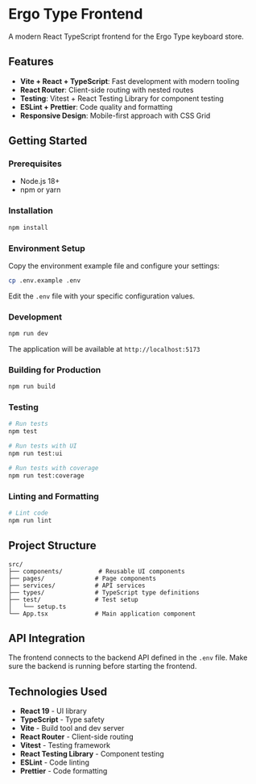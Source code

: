 # Ergo Type Frontend

A modern React TypeScript frontend for the Ergo Type keyboard store.

## Features

- **Vite + React + TypeScript**: Fast development with modern tooling
- **React Router**: Client-side routing with nested routes
- **Testing**: Vitest + React Testing Library for component testing
- **ESLint + Prettier**: Code quality and formatting
- **Responsive Design**: Mobile-first approach with CSS Grid

## Getting Started

### Prerequisites

- Node.js 18+
- npm or yarn

### Installation

```bash
npm install
```

### Environment Setup

Copy the environment example file and configure your settings:

```bash
cp .env.example .env
```

Edit the `.env` file with your specific configuration values.

### Development

```bash
npm run dev
```

The application will be available at `http://localhost:5173`

### Building for Production

```bash
npm run build
```

### Testing

```bash
# Run tests
npm test

# Run tests with UI
npm run test:ui

# Run tests with coverage
npm run test:coverage
```

### Linting and Formatting

```bash
# Lint code
npm run lint
```

## Project Structure

```
src/
├── components/          # Reusable UI components
├── pages/              # Page components
├── services/           # API services
├── types/              # TypeScript type definitions
├── test/               # Test setup
│   └── setup.ts
└── App.tsx             # Main application component
```

## API Integration

The frontend connects to the backend API defined in the `.env` file. Make sure the backend is running before starting the frontend.

## Technologies Used

- **React 19** - UI library
- **TypeScript** - Type safety
- **Vite** - Build tool and dev server
- **React Router** - Client-side routing
- **Vitest** - Testing framework
- **React Testing Library** - Component testing
- **ESLint** - Code linting
- **Prettier** - Code formatting
